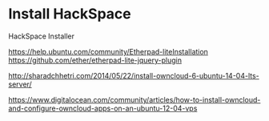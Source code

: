 Install HackSpace
=====================

HackSpace Installer


https://help.ubuntu.com/community/Etherpad-liteInstallation
https://github.com/ether/etherpad-lite-jquery-plugin


http://sharadchhetri.com/2014/05/22/install-owncloud-6-ubuntu-14-04-lts-server/

https://www.digitalocean.com/community/articles/how-to-install-owncloud-and-configure-owncloud-apps-on-an-ubuntu-12-04-vps

